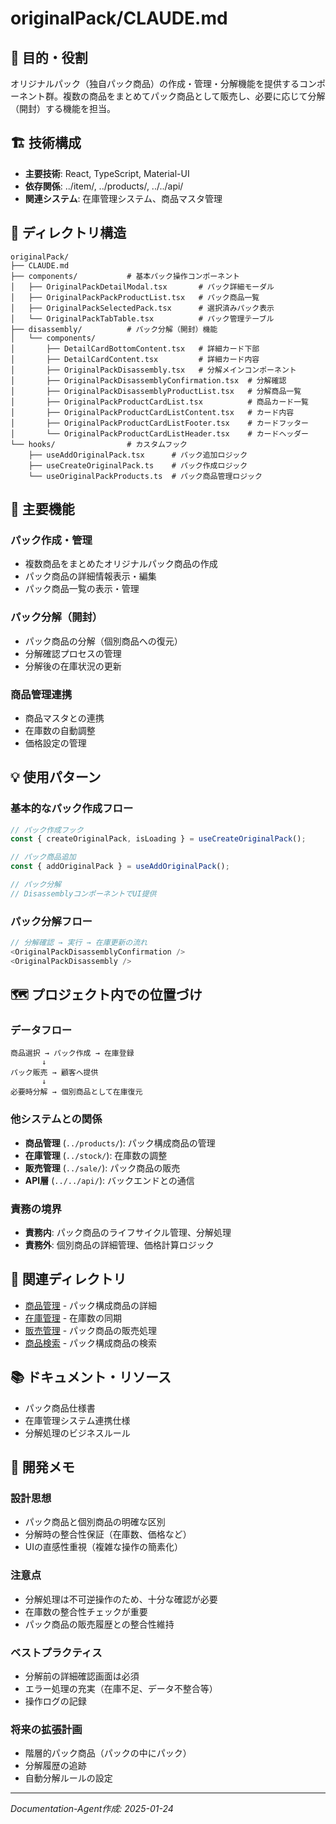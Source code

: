 # originalPack/CLAUDE.md

## 🎯 目的・役割

オリジナルパック（独自パック商品）の作成・管理・分解機能を提供するコンポーネント群。複数の商品をまとめてパック商品として販売し、必要に応じて分解（開封）する機能を担当。

## 🏗️ 技術構成
- **主要技術**: React, TypeScript, Material-UI
- **依存関係**: ../item/, ../products/, ../../api/
- **関連システム**: 在庫管理システム、商品マスタ管理

## 📁 ディレクトリ構造
```
originalPack/
├── CLAUDE.md
├── components/           # 基本パック操作コンポーネント
│   ├── OriginalPackDetailModal.tsx       # パック詳細モーダル
│   ├── OriginalPackPackProductList.tsx   # パック商品一覧
│   ├── OriginalPackSelectedPack.tsx      # 選択済みパック表示
│   └── OriginalPackTabTable.tsx          # パック管理テーブル
├── disassembly/          # パック分解（開封）機能
│   └── components/
│       ├── DetailCardBottomContent.tsx   # 詳細カード下部
│       ├── DetailCardContent.tsx         # 詳細カード内容
│       ├── OriginalPackDisassembly.tsx   # 分解メインコンポーネント
│       ├── OriginalPackDisassemblyConfirmation.tsx  # 分解確認
│       ├── OriginalPackDisassemblyProductList.tsx   # 分解商品一覧
│       ├── OriginalPackProductCardList.tsx          # 商品カード一覧
│       ├── OriginalPackProductCardListContent.tsx   # カード内容
│       ├── OriginalPackProductCardListFooter.tsx    # カードフッター
│       └── OriginalPackProductCardListHeader.tsx    # カードヘッダー
└── hooks/                # カスタムフック
    ├── useAddOriginalPack.tsx      # パック追加ロジック
    ├── useCreateOriginalPack.ts    # パック作成ロジック
    └── useOriginalPackProducts.ts  # パック商品管理ロジック
```

## 🔧 主要機能

### パック作成・管理
- 複数商品をまとめたオリジナルパック商品の作成
- パック商品の詳細情報表示・編集
- パック商品一覧の表示・管理

### パック分解（開封）
- パック商品の分解（個別商品への復元）
- 分解確認プロセスの管理
- 分解後の在庫状況の更新

### 商品管理連携
- 商品マスタとの連携
- 在庫数の自動調整
- 価格設定の管理

## 💡 使用パターン

### 基本的なパック作成フロー
```typescript
// パック作成フック
const { createOriginalPack, isLoading } = useCreateOriginalPack();

// パック商品追加
const { addOriginalPack } = useAddOriginalPack();

// パック分解
// DisassemblyコンポーネントでUI提供
```

### パック分解フロー
```typescript
// 分解確認 → 実行 → 在庫更新の流れ
<OriginalPackDisassemblyConfirmation />
<OriginalPackDisassembly />
```

## 🗺️ プロジェクト内での位置づけ

### データフロー
```
商品選択 → パック作成 → 在庫登録
       ↓
パック販売 → 顧客へ提供
       ↓
必要時分解 → 個別商品として在庫復元
```

### 他システムとの関係
- **商品管理** (`../products/`): パック構成商品の管理
- **在庫管理** (`../stock/`): 在庫数の調整
- **販売管理** (`../sale/`): パック商品の販売
- **API層** (`../../api/`): バックエンドとの通信

### 責務の境界
- **責務内**: パック商品のライフサイクル管理、分解処理
- **責務外**: 個別商品の詳細管理、価格計算ロジック

## 🔗 関連ディレクトリ
- [商品管理](../products/) - パック構成商品の詳細
- [在庫管理](../stock/) - 在庫数の同期
- [販売管理](../sale/) - パック商品の販売処理
- [商品検索](../item/) - パック構成商品の検索

## 📚 ドキュメント・リソース
- パック商品仕様書
- 在庫管理システム連携仕様
- 分解処理のビジネスルール

## 📝 開発メモ

### 設計思想
- パック商品と個別商品の明確な区別
- 分解時の整合性保証（在庫数、価格など）
- UIの直感性重視（複雑な操作の簡素化）

### 注意点
- 分解処理は不可逆操作のため、十分な確認が必要
- 在庫数の整合性チェックが重要
- パック商品の販売履歴との整合性維持

### ベストプラクティス
- 分解前の詳細確認画面は必須
- エラー処理の充実（在庫不足、データ不整合等）
- 操作ログの記録

### 将来の拡張計画
- 階層的パック商品（パックの中にパック）
- 分解履歴の追跡
- 自動分解ルールの設定

---
*Documentation-Agent作成: 2025-01-24*